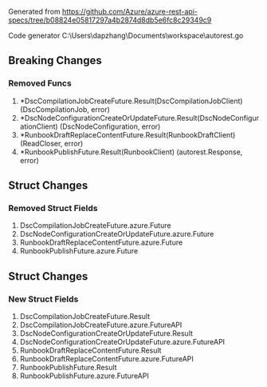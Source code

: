 Generated from https://github.com/Azure/azure-rest-api-specs/tree/b08824e05817297a4b2874d8db5e6fc8c29349c9

Code generator C:\Users\dapzhang\Documents\workspace\autorest.go

## Breaking Changes

### Removed Funcs

1. *DscCompilationJobCreateFuture.Result(DscCompilationJobClient) (DscCompilationJob, error)
1. *DscNodeConfigurationCreateOrUpdateFuture.Result(DscNodeConfigurationClient) (DscNodeConfiguration, error)
1. *RunbookDraftReplaceContentFuture.Result(RunbookDraftClient) (ReadCloser, error)
1. *RunbookPublishFuture.Result(RunbookClient) (autorest.Response, error)

## Struct Changes

### Removed Struct Fields

1. DscCompilationJobCreateFuture.azure.Future
1. DscNodeConfigurationCreateOrUpdateFuture.azure.Future
1. RunbookDraftReplaceContentFuture.azure.Future
1. RunbookPublishFuture.azure.Future

## Struct Changes

### New Struct Fields

1. DscCompilationJobCreateFuture.Result
1. DscCompilationJobCreateFuture.azure.FutureAPI
1. DscNodeConfigurationCreateOrUpdateFuture.Result
1. DscNodeConfigurationCreateOrUpdateFuture.azure.FutureAPI
1. RunbookDraftReplaceContentFuture.Result
1. RunbookDraftReplaceContentFuture.azure.FutureAPI
1. RunbookPublishFuture.Result
1. RunbookPublishFuture.azure.FutureAPI
